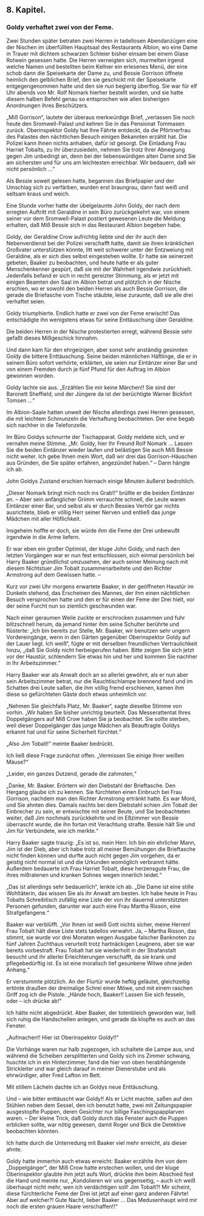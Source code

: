 <h2>8. Kapitel.</h2>
<h3>Goldy verhaftet zwei von der Feme.</h3>

Zwei Stunden später betraten zwei Herren in tadellosen Abendanzügen eine der
Nischen im überfüllten Hauptsaal des Restaurants Albion, wo eine Dame in Trauer
mit dichtem schwarzen Schleier bisher einsam bei einem Glase Rotwein gesessen
hatte. Die Herren verneigten sich, murmelten irgend welche Namen und bestellten
beim Kellner ein erlesenes Menü, der eine schob dann die Speisekarte der Dame
zu, und Bessie Gorrison öffnete heimlich den gelblichen Brief, den sie
geschickt mit der Speisekarte entgegengenommen hatte und den sie nun begierig
überflog. Sie war für elf Uhr abends von Mr. Rolf Nomark hierher bestellt
worden, und sie hatte diesem halben Befehl genau so entsprochen wie allen
bisherigen Anordnungen ihres Beschützers.

„Miß Gorrison“, lautete der überaus merkwürdige Brief, „verlassen Sie noch
heute den Sromwell-Palast und kehren Sie in das Pensionat Tommasen zurück.
Oberinspektor Goldy hat Ihre Fährte entdeckt, da die Pförtnerfrau des Palastes
den nächtlichen Besuch einigen Bekannten erzählt hat. Die Polizei kann Ihnen
nichts anhaben, dafür ist gesorgt. Die Einladung Frau Harriet Tobalts, zu ihr
überzusiedeln, nehmen Sie trotz Ihrer Abneigung gegen Jim unbedingt an, denn
bei der liebenswürdigen alten Dame sind Sie am sichersten und für uns am
leichtesten erreichbar. Wir bedauern, daß wir nicht persönlich …“

Als Bessie soweit gelesen hatte, begannen das Briefpapier und der Umschlag sich
zu verfärben, wurden erst braungrau, dann fast weiß und seltsam kraus und
weich.

Eine Stunde vorher hatte der übelgelaunte John Goldy, der nach dem erregten
Auftritt mit Geraldine in sein Büro zurückgekehrt war, von einem seiner vor dem
Sromwell-Palast postiert gewesenen Leute die Meldung erhalten, daß Miß Bessie
sich in das Restaurant Albion begeben habe.

Goldy, der Geraldine Crow aufrichtig liebte und der ihr auch den Nebenverdienst
bei der Polizei verschafft hatte, damit sie ihren kränklichen Großvater
unterstützen könnte, litt weit schwerer unter der Entzweiung mit Geraldine, als
er sich dies selbst eingestehen wollte. Er hatte sie seinerzeit gebeten, Baaker
zu beobachten, und heute hatte er als guter Menschenkenner gespürt, daß sie mit
der Wahrheit irgendwie zurückhielt. Jedenfalls befand er sich in recht
gereizter Stimmung, als er jetzt mit einigen Beamten den Saal im Albion betrat
und plötzlich in der Nische erschien, wo er sowohl den beiden Herren als auch
Bessie Gorrison, die gerade die Briefasche vom Tische stäubte, leise zuraunte,
daß sie alle drei verhaftet seien.

Goldy triumphierte. Endlich hatte er zwei von der Feme erwischt! Das
entschädigte ihn wenigstens etwas für seine Enttäuschung über Geraldine.

Die beiden Herren in der Nische protestierten erregt, während Bessie sehr
gefaßt dieses Mißgeschick hinnahm.

Und dann kam für den ehrgeizigen, aber sonst sehr anständig gesinnten Goldy die
bittere Enttäuschung. Seine beiden männlichen Häftlinge, die er in seinem Büro
sofort verhörte, erklärten, sie seien nur Eintänzer einer Bar und von einem
Fremden durch je fünf Pfund für den Auftrag im Albion gewonnen worden.

Goldy lachte sie aus. „Erzählen Sie mir keine Märchen!! Sie sind der Baronett
Sheffield, und der Jüngere da ist der berüchtigte Warner Bickfort Tomsen …“

Im Albion-Saale hatten unweit der Nische allerdings zwei Herren gesessen, die
mit leichtem Schmunzeln die Verhaftung beobachteten. Der eine begab sich
nachher in die Telefonzelle.

Im Büro Goldys schnurrte der Tischapparat. Goldy meldete sich, und er vernahm
meine Stimme. „Mr. Goldy, hier Ihr Freund Rolf Nomark … Lassen Sie die beiden
Eintänzer wieder laufen und belästigen Sie auch Miß Bessie nicht weiter. Ich
gebe Ihnen mein Wort, daß wir drei das Gorrison-Häuschen aus Gründen, die Sie
später erfahren, angezündet haben.“ – Dann hängte ich ab.

John Goldys Zustand erschien hiernach einige Minuten äußerst bedrohlich.

„Dieser Nomark bringt mich noch ins Grab!!“ brüllte er die beiden Eintänzer an.
– Aber sein anfänglicher Grimm verrauchte schnell, die Leute waren Eintänzer
einer Bar, und selbst als er durch Bessies Verhör gar nichts ausrichtete, blieb
er völlig Herr seiner Nerven und entließ das junge Mädchen mit aller
Höflichkeit.

Insgeheim hoffte er doch, sie würde ihm die Feme der Drei unbewußt irgendwie in
die Arme liefern.

Er war eben ein großer Optimist, der kluge John Goldy, und nach den letzten
Vorgängen war er nun fest entschlossen, sich einmal persönlich bei Harry Baaker
gründlichst umzusehen, der auch seiner Meinung nach mit diesem Nichtstuer Jim
Tobalt zusammenarbeitete und den Richter Armstrong auf dem Gewissen hatte. –

Kurz vor zwei Uhr morgens erwartete Baaker, in der geöffneten Haustür im
Dunkeln stehend, das Erscheinen des Mannes, der ihm einen nächtlichen Besuch
versprochen hatte und den er für einen der Feme der Drei hielt, vor der seine
Furcht nun so ziemlich geschwunden war.

Nach einer geraumen Weile zuckte er erschrocken zusammen und fuhr blitzschnell
herum, da jemand hinter ihm seine Schulter berührte und flüsterte: „Ich bin
bereits zur Stelle, Mr. Baaker, wir benutzen sehr ungern Vordereingänge, wenn
in den Gärten gegenüber Oberinspektor Goldy auf der Lauer liegt. Ich weiß“,
fügte er mit derselben freundlichen Vertraulichkeit hinzu, „daß Sie Goldy nicht
herbeigerufen haben. Bitte zeigen Sie sich jetzt vor der Haustür, schlendern
Sie etwas hin und her und kommen Sie nachher in Ihr Arbeitszimmer.“

Harry Baaker war als Anwalt doch an so allerlei gewöhnt, als er nun aber sein
Arbeitszimmer betrat, nur die Rauchtischlampe brennend fand und im Schatten
drei Leute saßen, die ihm völlig fremd erschienen, kamen ihm diese so
gefürchteten Gäste doch etwas unheimlich vor.

„Nehmen Sie gleichfalls Platz, Mr. Baaker“, sagte dieselbe Stimme von vorhin.
„Wir haben Sie bisher unrichtig beurteilt. Das Messerattentat Ihres
Doppelgängers auf Miß Crow haben Sie ja beobachtet. Sie sollte sterben, weil
dieser Doppelgänger das junge Mädchen als Beauftragte Goldys erkannt hat und
für seine Sicherheit fürchtet.“

„Also Jim Tobalt!“ meinte Baaker bedrückt.

Ich ließ diese Frage zunächst offen. „Vermissen Sie einige Ihrer weißen Mäuse?“

„Leider, ein ganzes Dutzend, gerade die zahmsten,“

„Danke, Mr. Baaker. Erörtern wir den Diebstahl der Brieftasche. Den Hergang
glaube ich zu kennen. Sie fürchteten einen Einbruch bei Frau Gorrison, nachdem
man den Richter Armstrong ertränkt hatte. Es war Mord, und Sie ahnten dies.
Damals nachts bei dem Diebstahl schien Jim Tobalt der Einbrecher zu sein, er
entwischte mit seiner Beute, und Sie beobachteten weiter, daß Jim nochmals
zurückkehrte und im Eßzimmer von Bessie überrascht wurde, die ihn fortan mit
Verachtung strafte. Bessie hält Sie und Jim für Verbündete, wie ich merkte.“

Harry Baaker sagte traurig: „Es ist so, mein Herr. Ich bin ein ehrlicher Mann,
Jim ist der Dieb, aber ich habe trotz all meiner Bemühungen die Brieftasche
nicht finden können und durfte auch nicht gegen Jim vorgehen, da er geistig
nicht normal ist und die Urkunden womöglich verbrannt hätte. Außerdem bedauerte
ich Frau Harriet Tobalt, diese herzensgute Frau, die ihres mißratenen und
kranken Sohnes wegen innerlich leidet.“

„Das ist allerdings sehr bedauerlich“, lenkte ich ab. „Die Dame ist eine stille
Wohltäterin, das wissen Sie als ihr Anwalt am besten. Ich habe heute in Frau
Tobalts Schreibtisch zufällig eine Liste der von ihr dauernd unterstützten
Personen gefunden, darunter war auch eine Frau Martha Risson, eine
Strafgefangene.“

Baaker war verblüfft. „Vor Ihnen ist weiß Gott nichts sicher, meine Herren!
Frau Tobalt hält diese Liste stets tadellos verwahrt. Ja, – Martha Risson, das
stimmt, sie wurde vor drei Monaten wegen Ausgabe falscher Banknoten zu fünf
Jahren Zuchthaus verurteilt trotz hartnäckigen Leugnens, aber sie war bereits
vorbestraft. Frau Tobalt hat sie wiederholt in der Strafanstalt besucht und ihr
allerlei Erleichterungen verschafft, da sie krank und pflegebedürftig ist. Es
ist eine moralisch tief gesunkene Witwe ohne jeden Anhang.“

Er verstummte plötzlich. An der Flurtür wurde heftig geläutet, gleichzeitig
ertönte draußen der dreimalige Schrei einer Möwe, und mit einem raschen Griff
zog ich die Pistole. „Hände hoch, Baaker!! Lassen Sie sich fesseln, oder – ich
drücke ab!“

Ich hätte nicht abgedrückt. Aber Baaker, der totenbleich geworden war, ließ
sich ruhig die Handschellen anlegen, und gerade da klopfte es auch an das
Fenster.

„Aufmachen!! Hier ist Oberinspektor Goldy!!“

Die Vorhänge waren nur halb zugezogen, ich schaltete die Lampe aus, und während
die Scheiben zersplitterten und Goldy sich ins Zimmer schwang, huschte ich in
ein Hinterzimmer, fand die hier von oben herabhängende Strickleiter und war
gleich darauf in meiner Dienerstube und als ehrwürdiger, alter Fred Lafton im
Bett.

Mit stillem Lächeln dachte ich an Goldys neue Enttäuschung.

Und – wie bitter enttäuscht war Goldy!! Als er Licht machte, saßen auf den
Stühlen neben dem Sessel, den ich benutzt hatte, zwei mit Zeitungspapier
ausgestopfte Puppen, deren Gesichter nur billige Faschingspapplarven waren. –
Der kleine Trick, daß Goldy durch das Fenster auch die Puppen erblicken sollte,
war nötig gewesen, damit Roger und Bick die Detektive beobachten könnten.

Ich hatte durch die Unterredung mit Baaker viel mehr erreicht, als dieser
ahnte.

Goldy hatte immerhin auch etwas erreicht: Baaker erzählte ihm von dem
„Doppelgänger“, der Miß Crow hatte erstechen wollen, und der kluge
Oberinspektor glaubte ihm jetzt aufs Wort, drückte ihm beim Abschied fest die
Hand und meinte nur, „Kondolieren wir uns gegenseitig, – auch ich weiß
überhaupt nicht mehr, wen ich verdächtigen soll! Jim Tobalt?! Mir scheint,
diese fürchterliche Feme der Drei ist jetzt auf einer ganz anderen Fährte! Aber
auf welcher?! Gute Nacht, lieber Baaker … Das Medusenhaupt wird mir noch die
ersten grauen Haare verschaffen!!“


